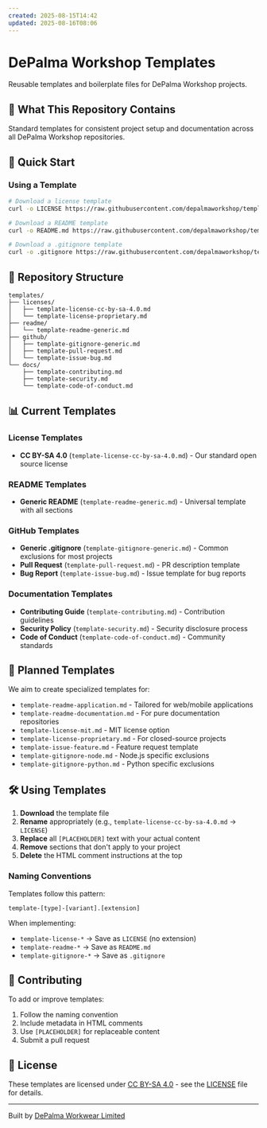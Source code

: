 ```yaml
---
created: 2025-08-15T14:42
updated: 2025-08-16T08:06
---
```

# DePalma Workshop Templates

Reusable templates and boilerplate files for DePalma Workshop projects.

## 🎯 What This Repository Contains

Standard templates for consistent project setup and documentation across all DePalma Workshop repositories.

## 🚀 Quick Start

### Using a Template

```bash
# Download a license template
curl -o LICENSE https://raw.githubusercontent.com/depalmaworkshop/templates/main/licenses/template-license-cc-by-sa-4.0.md

# Download a README template
curl -o README.md https://raw.githubusercontent.com/depalmaworkshop/templates/main/readme/template-readme-generic.md

# Download a .gitignore template
curl -o .gitignore https://raw.githubusercontent.com/depalmaworkshop/templates/main/github/template-gitignore-generic.md
```

## 📁 Repository Structure

```
templates/
├── licenses/
│   ├── template-license-cc-by-sa-4.0.md
│   └── template-license-proprietary.md
├── readme/
│   └── template-readme-generic.md
├── github/
│   ├── template-gitignore-generic.md
│   ├── template-pull-request.md
│   └── template-issue-bug.md
└── docs/
    ├── template-contributing.md
    ├── template-security.md
    └── template-code-of-conduct.md
```

## 📊 Current Templates

### License Templates
- **CC BY-SA 4.0** (`template-license-cc-by-sa-4.0.md`) - Our standard open source license

### README Templates
- **Generic README** (`template-readme-generic.md`) - Universal template with all sections

### GitHub Templates
- **Generic .gitignore** (`template-gitignore-generic.md`) - Common exclusions for most projects
- **Pull Request** (`template-pull-request.md`) - PR description template
- **Bug Report** (`template-issue-bug.md`) - Issue template for bug reports

### Documentation Templates
- **Contributing Guide** (`template-contributing.md`) - Contribution guidelines
- **Security Policy** (`template-security.md`) - Security disclosure process
- **Code of Conduct** (`template-code-of-conduct.md`) - Community standards

## 🔮 Planned Templates

We aim to create specialized templates for:
- `template-readme-application.md` - Tailored for web/mobile applications
- `template-readme-documentation.md` - For pure documentation repositories
- `template-license-mit.md` - MIT license option
- `template-license-proprietary.md` - For closed-source projects
- `template-issue-feature.md` - Feature request template
- `template-gitignore-node.md` - Node.js specific exclusions
- `template-gitignore-python.md` - Python specific exclusions

## 🛠️ Using Templates

1. **Download** the template file
2. **Rename** appropriately (e.g., `template-license-cc-by-sa-4.0.md` → `LICENSE`)
3. **Replace** all `[PLACEHOLDER]` text with your actual content
4. **Remove** sections that don't apply to your project
5. **Delete** the HTML comment instructions at the top

### Naming Conventions

Templates follow this pattern:
```
template-[type]-[variant].[extension]
```

When implementing:
- `template-license-*` → Save as `LICENSE` (no extension)
- `template-readme-*` → Save as `README.md`
- `template-gitignore-*` → Save as `.gitignore`

## 🤝 Contributing

To add or improve templates:
1. Follow the naming convention
2. Include metadata in HTML comments
3. Use `[PLACEHOLDER]` for replaceable content
4. Submit a pull request

## 📄 License

These templates are licensed under [CC BY-SA 4.0](https://creativecommons.org/licenses/by-sa/4.0/) - see the [LICENSE](LICENSE) file for details.

---

Built by [DePalma Workwear Limited](https://github.com/depalmaworkshop)